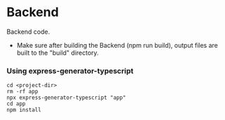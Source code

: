 # Backend

Backend code.
- Make sure after building the Backend (npm run build), output files are built to the "build" directory.

### Using express-generator-typescript

```
cd <project-dir>
rm -rf app
npx express-generator-typescript "app"
cd app
npm install
```